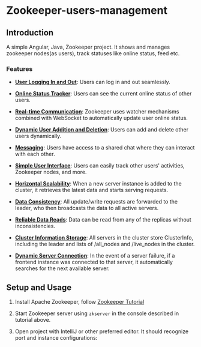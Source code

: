 # Zookeeper-users-management

## Introduction

A simple Angular, Java, Zookeeper project. It shows and manages zookeeper nodes(as users), track statuses like online status, feed etc.

### Features

* **<ins>User Logging In and Out</ins>**: Users can log in and out seamlessly.

* **<ins>Online Status Tracker</ins>**: Users can see the current online status of other users.

* **<ins>Real-time Communication</ins>**: Zookeeper uses watcher mechanisms combined with WebSocket to automatically update user online status.

* **<ins>Dynamic User Addition and Deletion</ins>**: Users can add and delete other users dynamically.

* **<ins>Messaging</ins>**: Users have access to a shared chat where they can interact with each other.

* **<ins>Simple User Interface</ins>**: Users can easily track other users' activities, Zookeeper nodes, and more.

* **<ins>Horizontal Scalability</ins>**: When a new server instance is added to the cluster, it retrieves the latest data and starts serving requests.

* **<ins>Data Consistency</ins>**: All update/write requests are forwarded to the leader, who then broadcasts the data to all active servers.

* **<ins>Reliable Data Reads</ins>**: Data can be read from any of the replicas without inconsistencies.

* **<ins>Cluster Information Storage</ins>**: All servers in the cluster store ClusterInfo, including the leader and lists of /all_nodes and /live_nodes in the cluster.

* **<ins>Dynamic Server Connection</ins>**: In the event of a server failure, if a frontend instance was connected to that server, it automatically searches for the next available server.

## Setup and Usage

1. Install Apache Zookeeper, follow [Zookeeper Tutorial](https://github.com/vcuturic/Zookeeper-users-management/blob/main/zookeeper/Zookeeper%20tutorial.docx)

2. Start Zookeeper server using `zkserver` in the console described in tutorial above.

3. Open project with IntelliJ or other preferred editor. It should recognize port and instance configurations:



